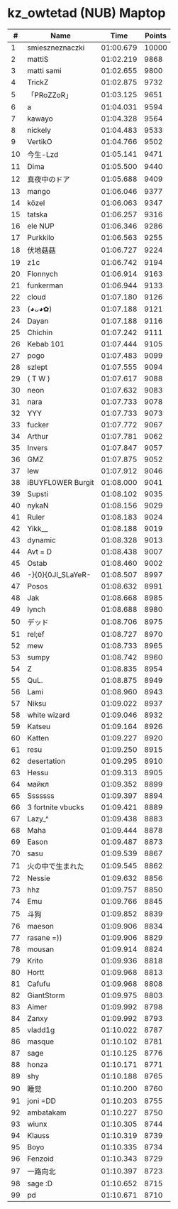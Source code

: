 # kz_owtetad (NUB) Maptop

|  # | Name | Time | Points |
|-------------- | -------------- | -------------- | -------------- | 
| 1 | smieszneznaczki | 01:00.679 | 10000 | 
| 2 | mattiS | 01:02.219 | 9868 | 
| 3 | matti sami | 01:02.655 | 9800 | 
| 4 | TrickZ | 01:02.875 | 9732 | 
| 5 | 「PRoZZoR」 | 01:03.125 | 9651 | 
| 6 | a | 01:04.031 | 9594 | 
| 7 | kawayo | 01:04.328 | 9564 | 
| 8 | nickely | 01:04.483 | 9533 | 
| 9 | VertikO | 01:04.766 | 9502 | 
| 10 | 今生-Lzd | 01:05.141 | 9471 | 
| 11 | Dima | 01:05.500 | 9440 | 
| 12 | 真夜中のドア | 01:05.688 | 9409 | 
| 13 | mango | 01:06.046 | 9377 | 
| 14 | közel | 01:06.063 | 9347 | 
| 15 | tatska | 01:06.257 | 9316 | 
| 16 | ele NUP | 01:06.346 | 9286 | 
| 17 | Purkkilo | 01:06.563 | 9255 | 
| 18 | 伏地菇菇 | 01:06.727 | 9224 | 
| 19 | z1c | 01:06.742 | 9194 | 
| 20 | Flonnych | 01:06.914 | 9163 | 
| 21 | funkerman | 01:06.944 | 9133 | 
| 22 | cloud | 01:07.180 | 9126 | 
| 23 | (◕ᴗ◕✿) | 01:07.188 | 9121 | 
| 24 | Dayan | 01:07.188 | 9116 | 
| 25 | Chichin | 01:07.242 | 9111 | 
| 26 | Kebab 101 | 01:07.444 | 9105 | 
| 27 | pogo | 01:07.483 | 9099 | 
| 28 | szlept | 01:07.555 | 9094 | 
| 29 | ( T W ) | 01:07.617 | 9088 | 
| 30 | neon | 01:07.632 | 9083 | 
| 31 | nara | 01:07.733 | 9078 | 
| 32 | YYY | 01:07.733 | 9073 | 
| 33 | fucker | 01:07.772 | 9067 | 
| 34 | Arthur | 01:07.781 | 9062 | 
| 35 | Invers | 01:07.847 | 9057 | 
| 36 | GMZ | 01:07.875 | 9052 | 
| 37 | lew | 01:07.912 | 9046 | 
| 38 | iBUYFL0WER Burgit | 01:08.000 | 9041 | 
| 39 | Supsti | 01:08.102 | 9035 | 
| 40 | nykaN | 01:08.156 | 9029 | 
| 41 | Ruler | 01:08.183 | 9024 | 
| 42 | Yikk__ | 01:08.188 | 9019 | 
| 43 | dynamic | 01:08.328 | 9013 | 
| 44 | Avt = D | 01:08.438 | 9007 | 
| 45 | Ostab | 01:08.460 | 9002 | 
| 46 | -}{0}{0JI_SLaYeR- | 01:08.507 | 8997 | 
| 47 | Posos | 01:08.632 | 8991 | 
| 48 | Jak | 01:08.668 | 8985 | 
| 49 | lynch | 01:08.688 | 8980 | 
| 50 | デッド | 01:08.706 | 8975 | 
| 51 | rel;ef | 01:08.727 | 8970 | 
| 52 | mew | 01:08.733 | 8965 | 
| 53 | sumpy | 01:08.742 | 8960 | 
| 54 | Z | 01:08.835 | 8954 | 
| 55 | QuL. | 01:08.875 | 8949 | 
| 56 | Lami | 01:08.960 | 8943 | 
| 57 | Niksu | 01:09.022 | 8937 | 
| 58 | white wizard | 01:09.046 | 8932 | 
| 59 | Katseu | 01:09.164 | 8926 | 
| 60 | Katten | 01:09.227 | 8920 | 
| 61 | resu | 01:09.250 | 8915 | 
| 62 | desertation | 01:09.295 | 8910 | 
| 63 | Hessu | 01:09.313 | 8905 | 
| 64 | майкл | 01:09.352 | 8899 | 
| 65 | Sssssss | 01:09.397 | 8894 | 
| 66 | 3 fortnite vbucks | 01:09.421 | 8889 | 
| 67 | Lazy_^ | 01:09.438 | 8883 | 
| 68 | Maha | 01:09.444 | 8878 | 
| 69 | Eason | 01:09.487 | 8873 | 
| 70 | sasu | 01:09.539 | 8867 | 
| 71 | 火の中で生まれた | 01:09.545 | 8862 | 
| 72 | Nessie | 01:09.632 | 8856 | 
| 73 | hhz | 01:09.757 | 8850 | 
| 74 | Emu | 01:09.766 | 8845 | 
| 75 | 斗狗 | 01:09.852 | 8839 | 
| 76 | maeson | 01:09.906 | 8834 | 
| 77 | rasane =)) | 01:09.906 | 8829 | 
| 78 | mousan | 01:09.914 | 8824 | 
| 79 | Krito | 01:09.936 | 8818 | 
| 80 | Hortt | 01:09.968 | 8813 | 
| 81 | Cafufu | 01:09.968 | 8808 | 
| 82 | GiantStorm | 01:09.975 | 8803 | 
| 83 | Aimer | 01:09.992 | 8798 | 
| 84 | Zanxy | 01:09.992 | 8793 | 
| 85 | vladd1g | 01:10.022 | 8787 | 
| 86 | masque | 01:10.102 | 8781 | 
| 87 | sage | 01:10.125 | 8776 | 
| 88 | honza | 01:10.171 | 8771 | 
| 89 | shy | 01:10.188 | 8765 | 
| 90 | 睡觉 | 01:10.200 | 8760 | 
| 91 | joni =DD | 01:10.203 | 8755 | 
| 92 | ambatakam | 01:10.227 | 8750 | 
| 93 | wiunx | 01:10.305 | 8744 | 
| 94 | Klauss | 01:10.319 | 8739 | 
| 95 | Boyo | 01:10.335 | 8734 | 
| 96 | Fenzoid | 01:10.343 | 8729 | 
| 97 | 一路向北 | 01:10.397 | 8723 | 
| 98 | sage :D | 01:10.652 | 8715 | 
| 99 | pd | 01:10.671 | 8710 | 

